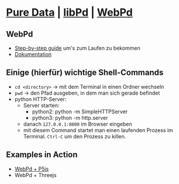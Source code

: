 # [Pure Data](https://puredata.info/) | [libPd](https://github.com/libpd/libpd) | [WebPd](https://github.com/sebpiq/WebPd)


## WebPd

- [Step-by-step guide](https://github.com/sebpiq/WebPd#step-by-step-guide) um's zum Laufen zu bekommen
- [Dokumentation](https://github.com/sebpiq/WebPd#API)

## Einige (hierfür) wichtige Shell-Commands

- `cd <directory>` -> mit dem Terminal in einen Ordner wechseln
- `pwd` -> den Pfad ausgeben, in dem man sich gerade befindet
- python HTTP-Server:
  - Server starten:
    - python2: python -m SimpleHTTPServer
    - python3: python -m http.server
  - danach `127.0.0.1:8000` im Browser eingeben
  - mit diesem Command startet man einen laufenden Prozess im Terminal. `Ctrl-C` um den Prozess zu killen.


## Examples in Action

- [WebPd + P5js](https://cappelnord.github.io/Kreatives-Programmieren-II-2019-2020/CCL/11/examples/webpd_page/)
- WebPd + Threejs
